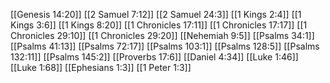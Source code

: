 [[Genesis 14:20]]
[[2 Samuel 7:12]]
[[2 Samuel 24:3]]
[[1 Kings 2:4]]
[[1 Kings 3:6]]
[[1 Kings 8:20]]
[[1 Chronicles 17:11]]
[[1 Chronicles 17:17]]
[[1 Chronicles 29:10]]
[[1 Chronicles 29:20]]
[[Nehemiah 9:5]]
[[Psalms 34:1]]
[[Psalms 41:13]]
[[Psalms 72:17]]
[[Psalms 103:1]]
[[Psalms 128:5]]
[[Psalms 132:11]]
[[Psalms 145:2]]
[[Proverbs 17:6]]
[[Daniel 4:34]]
[[Luke 1:46]]
[[Luke 1:68]]
[[Ephesians 1:3]]
[[1 Peter 1:3]]
